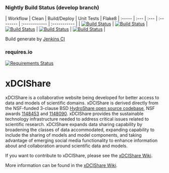 ### Nightly Build Status (develop branch)

| Workflow | Clean | Build/Deploy | Unit Tests | Flake8
| :----- | :--- | :--- | :-------- | :------------ | :----------- |
| [![Build Status](http://ci.xdcishare.org:8080/job/nightly-build-workflow/badge/icon?style=plastic)](http://ci.xdcishare.org:8080/job/nightly-build-workflow/) | [![Build Status](http://ci.xdcishare.org:8080/job/nightly-build-clean/badge/icon?style=plastic)](http://ci.xdcishare.org:8080/job/nightly-build-clean/) | [![Build Status](http://ci.xdcishare.org:8080/job/nightly-build-deploy/badge/icon?style=plastic)](http://ci.xdcishare.org:8080/job/nightly-build-deploy/) | [![Build Status](http://ci.xdcishare.org:8080/job/nightly-build-test/badge/icon?style=plastic)](http://ci.xdcishare.org:8080/job/nightly-build-test/) | [![Build Status](http://ci.xdcishare.org:8080/job/nightly-build-flake8/badge/icon?style=plastic)](http://ci.xdcishare.org:8080/job/nightly-build-flake8/) |

Build generate by [Jenkins CI](http://ci.xdcishare.org:8080)

### requires.io
[![Requirements Status](https://requires.io/github/RENCI/xDCIShare/hs_docker_base/requirements.svg?branch=develop)](https://requires.io/github/RENCI/xDCIShare/hs_docker_base/requirements/?branch=master)

xDCIShare
============

xDCIShare is a collaborative website being developed for better access to data and models of scientific domains. xDCIShare is derived directly from the NSF-funded 3-clause BSD [HydroShare open source codebase](https://github.com/hydroshare/hydroshare), NSF awards [1148453](https://www.nsf.gov/awardsearch/showAward?AWD_ID=1148453) and [1148090](https://www.nsf.gov/awardsearch/showAward?AWD_ID=1148090). xDCIShare provides the sustainable technology infrastructure needed to address critical issues related to scientific research. xDCIShare expands data sharing capability by broadening the classes of data accommodated, expanding capability to include the sharing of models and model components, and taking advantage of emerging social media functionality to enhance information about and collaboration around scientific data and models. 

If you want to contribute to xDCIShare, please see the [xDCIShare Wiki](https://github.com/RENCI/xDCIShare/wiki/).

More information can be found in the [xDCIShare Wiki](https://github.com/RENCI/xDCIShare/wiki/).
